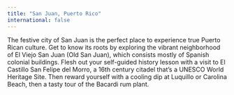 ```yaml
---
title: "San Juan, Puerto Rico"
international: false
---
```


The festive city of San Juan is the perfect place to experience true Puerto Rican culture. Get to know its roots by exploring the vibrant neighborhood of El Viejo San Juan (Old San Juan), which consists mostly of Spanish colonial buildings. Flesh out your self-guided history lesson with a visit to El Castillo San Felipe del Morro, a 16th century citadel that’s a UNESCO World Heritage Site. Then reward yourself with a cooling dip at Luquillo or Carolina Beach, then a tasty tour of the Bacardi rum plant.
  
